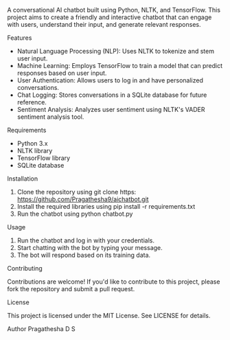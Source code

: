 A conversational AI chatbot built using Python, NLTK, and TensorFlow. This project aims to create a friendly and interactive chatbot that can engage with users, understand their input, 
and generate relevant responses.

Features

- Natural Language Processing (NLP): Uses NLTK to tokenize and stem user input.
- Machine Learning: Employs TensorFlow to train a model that can predict responses based on user input.
- User Authentication: Allows users to log in and have personalized conversations.
- Chat Logging: Stores conversations in a SQLite database for future reference.
- Sentiment Analysis: Analyzes user sentiment using NLTK's VADER sentiment analysis tool.

Requirements

- Python 3.x
- NLTK library
- TensorFlow library
- SQLite database

Installation

1. Clone the repository using git clone https: https://github.com/Pragathesha9/aichatbot.git
2. Install the required libraries using pip install -r requirements.txt
3. Run the chatbot using python chatbot.py

Usage

1. Run the chatbot and log in with your credentials.
2. Start chatting with the bot by typing your message.
3. The bot will respond based on its training data.

Contributing

Contributions are welcome! If you'd like to contribute to this project, please fork the repository and submit a pull request.

License

This project is licensed under the MIT License. See LICENSE for details.

Author
Pragathesha D S


